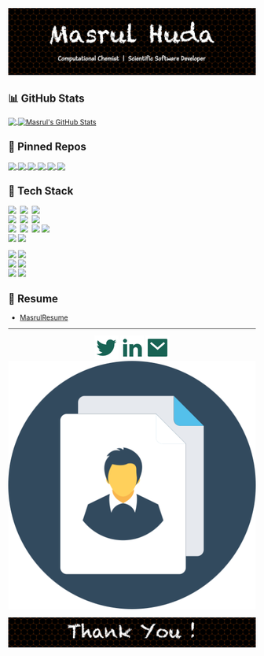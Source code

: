 <!-- Theme: https://github.com/anuraghazra/github-readme-stats --> 

<img src="welcome.jpg" alt="drawing" width="800"/>

## :bar_chart: GitHub Stats

<a href="https://github.com/masrul/masrul">
  <img align="center" src="https://github-readme-stats.vercel.app/api/top-langs/?username=masrul&hide=roff,tex&theme=radical&langs_count=3" />
</a>
<a href="https://github.com/masrul/masrul">
  <img align="center" src="https://github-readme-stats.vercel.app/api?username=masrul&show_icons=true&line_height=27&count_private=true&theme=radical" alt="Masrul's GitHub Stats" />
</a>


 
## :link: Pinned Repos 

<a href="https://github.com/masrul/GenTopo">
  <img align="center" src="https://github-readme-stats.vercel.app/api/pin/?username=masrul&repo=GenTopo&hide=description&theme=radical" />
</a>

<a href="https://github.com/masrul/GMXFit">
  <img align="center" src="https://github-readme-stats.vercel.app/api/pin/?username=masrul&repo=GMXFit&hide=description&theme=radical" />
</a>


<a href="https://github.com/masrul/BibtexFixer">
  <img align="center" src="https://github-readme-stats.vercel.app/api/pin/?username=masrul&repo=BibtexFixer&hide=description&theme=radical" />
</a>

<a href="https://github.com/masrul/OverLapRemover">
  <img align="center" src="https://github-readme-stats.vercel.app/api/pin/?username=masrul&repo=OverLapRemover&hide=description&theme=radical" />
</a>

<a href="https://github.com/masrul/DSMC">
  <img align="center" src="https://github-readme-stats.vercel.app/api/pin/?username=masrul&repo=DSMC&hide=description&theme=radical" />
</a>

<a href="https://github.com/masrul/Parallel-Computing-MPI">
  <img align="center" src="https://github-readme-stats.vercel.app/api/pin/?username=masrul&repo=Parallel-Computing-MPI&hide=description&theme=radical" />
</a>


## 🔧 Tech Stack

![](https://img.shields.io/badge/OS-Linux-information?style=flat&logo=linux)&nbsp;
![](https://img.shields.io/badge/OS-macOS-information?style=flat&logo=mac)&nbsp;
![](https://img.shields.io/badge/Lang-c++-information?style=flat&logo=c%2B%2B)&nbsp;
<br />
![](https://img.shields.io/badge/Lang-c-information?style=flat&logo=c)&nbsp;
![](https://img.shields.io/badge/Lang-python-information?style=flat&logo=python)&nbsp;
![](https://img.shields.io/badge/Lang-Fortran-informational?style=flat&logo=&logoColor=white&color=2bbc8a)
<br />
![](https://img.shields.io/badge/-GitHub-05122A?style=flat&logo=github)&nbsp;
![](https://img.shields.io/badge/-Git-05122A?style=flat&logo=git)&nbsp;
![](https://img.shields.io/badge/IDE-VIM-informational?style=flat&logo=gnu-bash&logoColor=white&color=2bbc8a)
![](https://img.shields.io/badge/Shell-Bash-informational?style=flat&logo=gnu-bash&logoColor=white&color=2bbc8a)
<br />
![](https://img.shields.io/badge/HPC-MPI/OpenMP/OpenACC-informational?style=flat&logo=gnu-bash&logoColor=white&color=2bbc8a)
![](https://img.shields.io/badge/Code-Make-informational?style=flat&logo=cmake&logoColor=white&color=2bbc8a)

![](https://img.shields.io/badge/Simulation-Gromacs-informational?style=flat&logo=&logoColor=white&color=red)
![](https://img.shields.io/badge/Simulation-LAMMPS-informational?style=flat&logo=&logoColor=white&color=2bbc8a)
<br />
![](https://img.shields.io/badge/Simulation-Gaussian-informational?style=flat&logoColor=white&color=red)
![](https://img.shields.io/badge/Simulation-CP2K-informational?style=flat&logo=gnu-bash&logoColor=white&color=2bbc8a)
<br />
![](https://img.shields.io/badge/Viz-VMD-informational?style=flat&logo=&logoColor=white&color=red)
![](https://img.shields.io/badge/Viz-Blender-informational?style=flat&logo=&logoColor=white&color=2bbc8a)


## :file_folder: Resume 
+ [MasrulResume](./MasrulHuda-CV.pdf)



---

<!-- https://github.com/jayehernandez/jayehernandez/blob/main/README.md -->
<p align="center">
  <p align="center">
    <a href="https://twitter.com/iMasrulHuda" alt="Twitter"><img src="./twitter-fill.svg"></a>
    <a href="https://www.linkedin.com/in/masrulhuda/" alt="Linkedin"><img src="./linkedin-fill.svg"></a>
    <a href="mailto:mmh568@msstate.edu" alt="Contact me"><img src="./mail-fill.svg"></a>
    <a href="https://github.com/masrul/masrul/blob/main/MasrulHuda-CV.pdf" alt="Contact me"><img src="./cv.svg"></a>
  </p>

</p>
<img src="thanks.jpg" alt="drawing" width="800"/>

